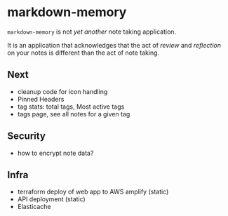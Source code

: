 # markdown-memory

`markdown-memory` is not _yet another_ note taking application.

It is an application that acknowledges that the act of _review_ and _reflection_ on your notes is different than the act of note taking.

## Next

- cleanup code for icon handling
- Pinned Headers
- tag stats: total tags, Most active tags
- tags page, see all notes for a given tag

## Security

- how to encrypt note data?

## Infra

- terraform deploy of web app to AWS amplify (static)
- API deployment (static)
- Elasticache
